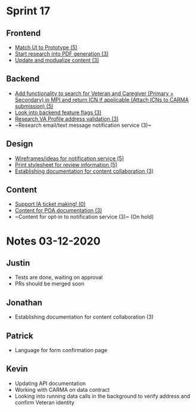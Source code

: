 # Sprint 17

## Frontend
- [Match UI to Prototype (5)](https://app.zenhub.com/workspaces/vft-59c95ae5fda7577a9b3184f8/issues/department-of-veterans-affairs/va.gov-team/5328)
- [Start research into PDF generation (3)](https://app.zenhub.com/workspaces/vft-59c95ae5fda7577a9b3184f8/issues/department-of-veterans-affairs/va.gov-team/6901)
- [Update and modualize content (3)](https://app.zenhub.com/workspaces/vft-59c95ae5fda7577a9b3184f8/issues/department-of-veterans-affairs/va.gov-team/6843)

## Backend
- [Add functionality to search for Veteran and Caregiver (Primary + Secondary) in MPI and return ICN if applicable (Attach ICNs to CARMA submission) (5)](https://app.zenhub.com/workspaces/vft-59c95ae5fda7577a9b3184f8/issues/department-of-veterans-affairs/va.gov-team/5894)
- [Look into backend feature flags (3)](https://app.zenhub.com/workspaces/vft-59c95ae5fda7577a9b3184f8/issues/department-of-veterans-affairs/va.gov-team/6910)
- [Research VA Profile address validation (3)](https://app.zenhub.com/workspaces/vft-59c95ae5fda7577a9b3184f8/issues/department-of-veterans-affairs/va.gov-team/6845)
- ~Research email/text message notification service (3)~

## Design
- [Wireframes/ideas for notification service (5)](https://app.zenhub.com/workspaces/vft-59c95ae5fda7577a9b3184f8/issues/department-of-veterans-affairs/va.gov-team/6909)
- [Print stylesheet for review information (5)](https://app.zenhub.com/workspaces/vft-59c95ae5fda7577a9b3184f8/issues/department-of-veterans-affairs/va.gov-team/6810)
- [Establishing documentation for content collaboration (3)]()

## Content
- [Support IA ticket making! (0)](https://app.zenhub.com/workspaces/vft-59c95ae5fda7577a9b3184f8/issues/department-of-veterans-affairs/va.gov-team/6318)
- [Content for POA documentation (3)](https://app.zenhub.com/workspaces/vft-59c95ae5fda7577a9b3184f8/issues/department-of-veterans-affairs/va.gov-team/6912) 
- ~Content for opt-in to notification service (3)~ (On hold)


# Notes 03-12-2020
## Justin
- Tests are done, waiting on approval
- PRs should be merged soon

## Jonathan
- Establishing documentation for content collaboration (3)

## Patrick
- Language for form confirmation page

## Kevin
- Updating API documentation
- Working with CARMA on data contract
- Looking into running data calls in the background to verify address and confirm Veteran identity
